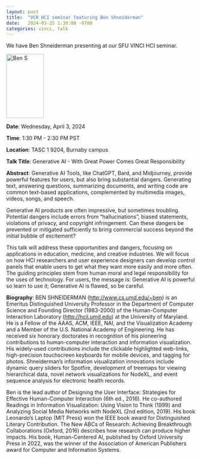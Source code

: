 ```yaml
---
layout: post
title:  "VCR HCI seminar featuring Ben Shneiderman"
date:   2024-03-25 1:30:00 -0700
categories: vinci, talk 
---
```



We have Ben Shneiderman presenting at our SFU VINCI HCI seminar.

<img src="http://www.cs.umd.edu/~ben/Photos/ben_6_10/5.jpg" width="100" height="170" alt="Ben S">

**Date**: Wednesday, April 3, 2024

**Time**: 1:30 PM - 2:30 PM PST

**Location**: TASC 1 9204, Burnaby campus


**Talk Title**: Generative AI - With Great Power Comes Great Responsibility


**Abstract**: Generative AI Tools, like ChatGPT, Bard, and Midjourney, provide powerful features for users, but also bring substantial dangers. Generating text, answering questions, summarizing documents, and writing code are common text-based applications, complemented by multimedia images, videos, songs, and speech.
 
Generative AI products are often impressive, but sometimes troubling. Potential dangers include errors from “hallucinations”, biased statements, violations of privacy, and copyright infringement. Can these dangers be prevented or mitigated sufficiently to bring commercial success beyond the initial bubble of excitement?
 
This talk will address these opportunities and dangers, focusing on applications in education, medicine, and creative industries. We will focus on how HCI researchers and user experience designers can develop control panels that enable users to get what they want more easily and more often. The guiding principles stem from human moral and legal responsibility for the uses of technology. For users, the message is: Generative AI is powerful so learn to use it; Generative AI is flawed, so be careful.

**Biography**: BEN SHNEIDERMAN (http://www.cs.umd.edu/~ben) is an Emeritus Distinguished University Professor in the Department of Computer Science and Founding Director (1983-2000) of the Human-Computer Interaction Laboratory (http://hcil.umd.edu) at the University of Maryland.  He is a Fellow of the AAAS, ACM, IEEE, NAI, and the Visualization Academy and a Member of the U.S. National Academy of Engineering. He has received six honorary doctorates in recognition of his pioneering contributions to human-computer interaction and information visualization. His widely-used contributions include the clickable highlighted web-links, high-precision touchscreen keyboards for mobile devices, and tagging for photos.  Shneiderman’s information visualization innovations include dynamic query sliders for Spotfire, development of treemaps for viewing hierarchical data, novel network visualizations for NodeXL, and event sequence analysis for electronic health records.
 
Ben is the lead author of Designing the User Interface: Strategies for Effective Human-Computer Interaction (6th ed., 2016).  He co-authored Readings in Information Visualization: Using Vision to Think (1999) and Analyzing Social Media Networks with NodeXL (2nd edition, 2019).  His book Leonardo’s Laptop (MIT Press) won the IEEE book award for Distinguished Literary Contribution. The New ABCs of Research: Achieving Breakthrough Collaborations (Oxford, 2016) describes how research can produce higher impacts. His book, Human-Centered AI, published by Oxford University Press in 2022, was the winner of the Association of American Publishers award for Computer and Information Systems.
 

